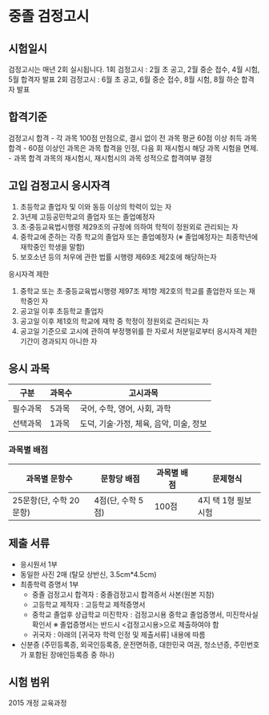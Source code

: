 # 중졸 검정고시 
## 시험일시
검정고시는 매년 2회 실시됩니다.
1회 검정고시 : 2월 초 공고, 2월 중순 접수, 4월 시험, 5월 합격자 발표
2회 검정고시 : 6월 초 공고, 6월 중순 접수, 8월 시험, 8월 하순 합격자 발표

## 합격기준
검정고시 합격 
	- 각 과목 100점 만점으로, 결시 없이 전 과목 평균 60점 이상 취득
과목 합격 
	- 60점 이상인 과목은 과목 합격을 인정, 다음 회 재시험시 해당 과목 시험을 면제.   
	- 과목 합격 과목의 재시험시, 재시험시의 과목 성적으로 합격여부 결정

## 고입 검정고시 응시자격

1. 초등학교 졸업자 및 이와 동등 이상의 학력이 있는 자
2. 3년제 고등공민학교의 졸업자 또는 졸업예정자
3. 초·중등교육법시행령 제29조의 규정에 의하여 학적이 정원외로 관리되는 자
4. 중학교에 준하는 각종 학교의 졸업자 또는 졸업예정자 (※ 졸업예정자는 최종학년에 재학중인 학생을 말함)
5. 보호소년 등의 처우에 관한 법률 시행령 제69조 제2호에 해당하는자

응시자격 제한
1. 중학교 또는 초·중등교육법시행령 제97조 제1항 제2호의 학교를 졸업한자 또는 재학중인 자
2. 공고일 이후 초등학교 졸업자
3. 공고일 이후 제1호의 학교에 재학 중 학정이 정원외로 관리되는 자
4. 공고일 기준으로 고시에 관하여 부정행위를 한 자로서 처분일로부터 응시자격 제한기간이 경과되지 아니한 자


## 응시 과목
| 구분 | 과목수 | 고시과목 |
| ----- | ----- | --------------------------- |
| 필수과목 | 5과목 | 국어, 수학, 영어, 사회, 과학 |
| 선택과목 | 1과목 | 도덕, 기술·가정, 체육, 음악, 미술, 정보 |

### 과목별 배점

| 과목별 문항수 | 문항당 배점 | 과목별 배점 | 문제형식 |
| --------- | --------- | ---------- | --------- |
| 25문항(단, 수학 20문항) | 4점(단, 수학 5점) | 100점 | 4지 택 1형 필보시험 |

## 제출 서류
- 응시원서 1부
- 동일한 사진 2매 (탈모 상반신, 3.5cm*4.5cm)
- 최종학력 증명서 1부
	* 중졸 검정고시 합격자 : 중졸검정고시 합격증서 사본(원본 지참)
	* 고등학교 제적자 : 고등학교 제적증명서
	* 중학교 졸업후 상급학교 미진학자 : 검정고시용 중학교 졸업증명서, 미진학사실확인서  ※ 졸업증명서는 반드시 <검정고시용>으로 제출하여야 함
	* 귀국자 : 아래의 [귀국자 학력 인정 및 제출서류] 내용에 따름
- 신분증 (주민등록증, 외국인등록증, 운전면허증, 대한민국 여권, 청소년증, 주민번호가 포함된 장애인등록증 중 하나)

## 시험 범위
2015 개정 교육과정


